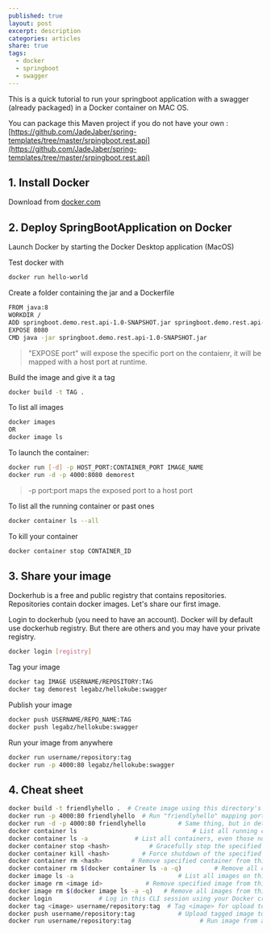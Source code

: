 ```yaml
---
published: true
layout: post
excerpt: description
categories: articles
share: true
tags:
  - docker
  - springboot
  - swagger
---
```


This is a quick tutorial to run your springboot application with a swagger (already packaged) in a Docker container on MAC OS. 

You can package this Maven project if you do not have your own : [https://github.com/JadeJaber/spring-templates/tree/master/srpingboot.rest.api](https://github.com/JadeJaber/spring-templates/tree/master/srpingboot.rest.api)

## 1. Install Docker
Download from [docker.com](https://hub.docker.com/editions/community/docker-ce-desktop-mac)

## 2. Deploy SpringBootApplication on Docker
Launch Docker by starting the Docker Desktop application (MacOS)

Test docker with 

```bash
docker run hello-world
``` 

Create a folder containing the jar and a Dockerfile 

```bash
FROM java:8
WORKDIR /
ADD springboot.demo.rest.api-1.0-SNAPSHOT.jar springboot.demo.rest.api-1.0-SNAPSHOT.jar
EXPOSE 8080
CMD java -jar springboot.demo.rest.api-1.0-SNAPSHOT.jar
```

> "EXPOSE port" will expose the specific port on the contaienr, it will be mapped with a host port at runtime.  

Build the image and give it a tag

```bash
docker build -t TAG . 
``` 

To list all images 

```bash
docker images
OR
docker image ls
```

To launch the container: 

```bash
docker run [-d] -p HOST_PORT:CONTAINER_PORT IMAGE_NAME
docker run -d -p 4000:8080 demorest
```

> -p port:port maps the exposed port to a host port

To list all the running container or past ones

```bash
docker container ls --all
```

To kill your container

```bash
docker container stop CONTAINER_ID
```

## 3. Share your image
Dockerhub is a free and public registry that contains repositories. Repositories contain docker images. Let's share our first image.

Login to dockerhub (you need to have an account). Docker will by default use dockerhub registry. But there are others and you may have your private registry.

```bash
docker login [registry]
```

Tag your image

```bash
docker tag IMAGE USERNAME/REPOSITORY:TAG
docker tag demorest legabz/hellokube:swagger
``` 

Publish your image

```bash
docker push USERNAME/REPO_NAME:TAG
docker push legabz/hellokube:swagger
```  
 
Run your image from anywhere

```bash
docker run username/repository:tag
docker run -p 4000:80 legabz/hellokube:swagger
```

## 4. Cheat sheet 

```bash
docker build -t friendlyhello .  # Create image using this directory's Dockerfile
docker run -p 4000:80 friendlyhello  # Run "friendlyhello" mapping port 4000 to 80
docker run -d -p 4000:80 friendlyhello         # Same thing, but in detached mode
docker container ls                                # List all running containers
docker container ls -a             # List all containers, even those not running
docker container stop <hash>           # Gracefully stop the specified container
docker container kill <hash>         # Force shutdown of the specified container
docker container rm <hash>        # Remove specified container from this machine
docker container rm $(docker container ls -a -q)         # Remove all containers
docker image ls -a                             # List all images on this machine
docker image rm <image id>            # Remove specified image from this machine
docker image rm $(docker image ls -a -q)   # Remove all images from this machine
docker login             # Log in this CLI session using your Docker credentials
docker tag <image> username/repository:tag  # Tag <image> for upload to registry
docker push username/repository:tag            # Upload tagged image to registry
docker run username/repository:tag                   # Run image from a registry
```
